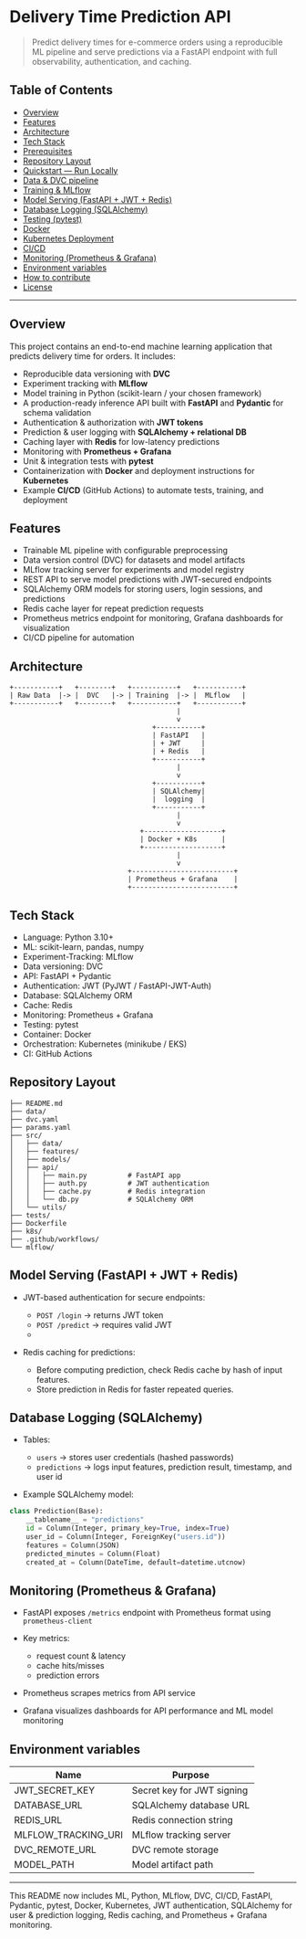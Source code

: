 # Delivery Time Prediction API

> Predict delivery times for e-commerce orders using a reproducible ML pipeline and serve predictions via a FastAPI endpoint with full observability, authentication, and caching.

## Table of Contents

* [Overview](#overview)
* [Features](#features)
* [Architecture](#architecture)
* [Tech Stack](#tech-stack)
* [Prerequisites](#prerequisites)
* [Repository Layout](#repository-layout)
* [Quickstart — Run Locally](#quickstart--run-locally)
* [Data & DVC pipeline](#data--dvc-pipeline)
* [Training & MLflow](#training--mlflow)
* [Model Serving (FastAPI + JWT + Redis)](#model-serving-fastapi--jwt--redis)
* [Database Logging (SQLAlchemy)](#database-logging-sqlalchemy)
* [Testing (pytest)](#testing-pytest)
* [Docker](#docker)
* [Kubernetes Deployment](#kubernetes-deployment)
* [CI/CD](#cicd)
* [Monitoring (Prometheus & Grafana)](#monitoring-prometheus--grafana)
* [Environment variables](#environment-variables)
* [How to contribute](#how-to-contribute)
* [License](#license)

---

## Overview

This project contains an end-to-end machine learning application that predicts delivery time for orders. It includes:

* Reproducible data versioning with **DVC**
* Experiment tracking with **MLflow**
* Model training in Python (scikit-learn / your chosen framework)
* A production-ready inference API built with **FastAPI** and **Pydantic** for schema validation
* Authentication & authorization with **JWT tokens**
* Prediction & user logging with **SQLAlchemy + relational DB**
* Caching layer with **Redis** for low-latency predictions
* Monitoring with **Prometheus + Grafana**
* Unit & integration tests with **pytest**
* Containerization with **Docker** and deployment instructions for **Kubernetes**
* Example **CI/CD** (GitHub Actions) to automate tests, training, and deployment

## Features

* Trainable ML pipeline with configurable preprocessing
* Data version control (DVC) for datasets and model artifacts
* MLflow tracking server for experiments and model registry
* REST API to serve model predictions with JWT-secured endpoints
* SQLAlchemy ORM models for storing users, login sessions, and predictions
* Redis cache layer for repeat prediction requests
* Prometheus metrics endpoint for monitoring, Grafana dashboards for visualization
* CI/CD pipeline for automation

## Architecture

```
+-----------+   +--------+   +-----------+   +-----------+
| Raw Data  |-> |  DVC   |-> | Training  |-> |  MLflow   |
+-----------+   +--------+   +-----------+   +-----------+
                                         |
                                         v
                                   +-----------+
                                   | FastAPI   |
                                   | + JWT     |
                                   | + Redis   |
                                   +-----------+
                                         |
                                         v
                                   +-----------+
                                   | SQLAlchemy|
                                   |  logging  |
                                   +-----------+
                                         |
                                         v
                                +-------------------+
                                | Docker + K8s      |
                                +-------------------+
                                         |
                                         v
                             +-------------------------+
                             | Prometheus + Grafana    |
                             +-------------------------+
```

## Tech Stack

* Language: Python 3.10+
* ML: scikit-learn, pandas, numpy
* Experiment-Tracking: MLflow
* Data versioning: DVC
* API: FastAPI + Pydantic
* Authentication: JWT (PyJWT / FastAPI-JWT-Auth)
* Database: SQLAlchemy ORM
* Cache: Redis
* Monitoring: Prometheus + Grafana
* Testing: pytest
* Container: Docker
* Orchestration: Kubernetes (minikube / EKS)
* CI: GitHub Actions

## Repository Layout

```
├── README.md
├── data/
├── dvc.yaml
├── params.yaml
├── src/
│   ├── data/
│   ├── features/
│   ├── models/
│   ├── api/
│   │   ├── main.py          # FastAPI app
│   │   ├── auth.py          # JWT authentication
│   │   ├── cache.py         # Redis integration
│   │   └── db.py            # SQLAlchemy ORM
│   └── utils/
├── tests/
├── Dockerfile
├── k8s/
├── .github/workflows/
└── mlflow/
```

## Model Serving (FastAPI + JWT + Redis)

* JWT-based authentication for secure endpoints:

  * `POST /login` → returns JWT token
  * `POST /predict` → requires valid JWT
  * 

* Redis caching for predictions:

  * Before computing prediction, check Redis cache by hash of input features.
  * Store prediction in Redis for faster repeated queries.

## Database Logging (SQLAlchemy)

* Tables:

  * `users` → stores user credentials (hashed passwords)
  * `predictions` → logs input features, prediction result, timestamp, and user id

* Example SQLAlchemy model:

```python
class Prediction(Base):
    __tablename__ = "predictions"
    id = Column(Integer, primary_key=True, index=True)
    user_id = Column(Integer, ForeignKey("users.id"))
    features = Column(JSON)
    predicted_minutes = Column(Float)
    created_at = Column(DateTime, default=datetime.utcnow)
```

## Monitoring (Prometheus & Grafana)

* FastAPI exposes `/metrics` endpoint with Prometheus format using `prometheus-client`

* Key metrics:

  * request count & latency
  * cache hits/misses
  * prediction errors

* Prometheus scrapes metrics from API service

* Grafana visualizes dashboards for API performance and ML model monitoring

## Environment variables

| Name                | Purpose                    |
| ------------------- | -------------------------- |
| JWT_SECRET_KEY      | Secret key for JWT signing |
| DATABASE_URL        | SQLAlchemy database URL    |
| REDIS_URL           | Redis connection string    |
| MLFLOW_TRACKING_URI | MLflow tracking server     |
| DVC_REMOTE_URL      | DVC remote storage         |
| MODEL_PATH          | Model artifact path        |

---

This README now includes ML, Python, MLflow, DVC, CI/CD, FastAPI, Pydantic, pytest, Docker, Kubernetes, JWT authentication, SQLAlchemy for user & prediction logging, Redis caching, and Prometheus + Grafana monitoring.
